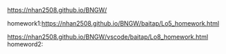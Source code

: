 https://nhan2508.github.io/BNGW/


homework1:https://nhan2508.github.io/BNGW/baitap/Lo5_homework.html

https://nhan2508.github.io/BNGW/vscode/baitap/Lo8_homework.html
homeword2:   
